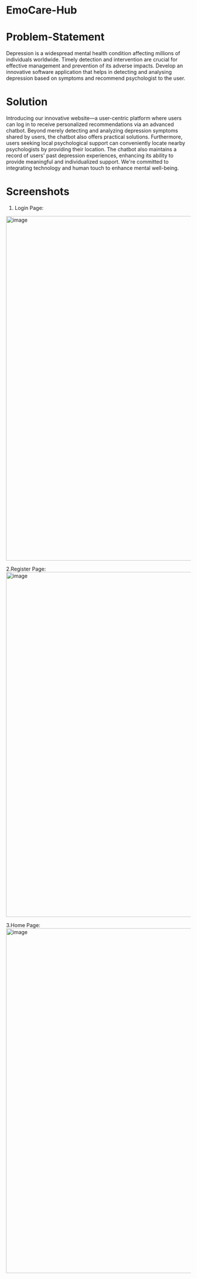 # EmoCare-Hub
# Problem-Statement
Depression is a widespread mental health condition affecting millions of individuals worldwide. Timely detection and intervention are crucial for effective management and prevention of its adverse impacts. 
Develop an innovative software application that helps in detecting and analysing depression based on symptoms and recommend psychologist to the user.
# Solution
Introducing our innovative website—a user-centric platform where users can log in to receive personalized recommendations via an advanced chatbot. Beyond merely detecting and analyzing depression symptoms shared by users, 
the chatbot also offers practical solutions. Furthermore, users seeking local psychological support can conveniently locate nearby psychologists by providing their location.  The chatbot also maintains a record of users' past depression experiences, 
enhancing its ability to provide meaningful and individualized support. We're committed to integrating technology and human touch to enhance mental well-being.

# Screenshots
1. Login Page:
<img width="940" alt="image" src="https://github.com/RishabhDimri/EmoCare-Hub/assets/92168403/d8b3cb0e-7048-4501-bb7f-8113598b7892">

2.Register Page: 
<img width="941" alt="image" src="https://github.com/RishabhDimri/EmoCare-Hub/assets/92168403/85960f0a-3150-44cf-8956-ff9ebd3ab32b">

3.Home Page:
<img width="941" alt="image" src="https://github.com/RishabhDimri/EmoCare-Hub/assets/92168403/85960f0a-3150-44cf-8956-ff9ebd3ab32b">


